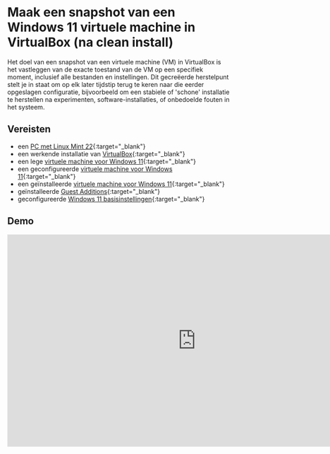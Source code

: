 # Maak een snapshot van een Windows 11 virtuele machine in VirtualBox (na clean install)

Het doel van een snapshot van een virtuele machine (VM) in VirtualBox is het vastleggen van de exacte toestand van de VM op een specifiek moment, inclusief alle bestanden en instellingen. Dit gecreëerde herstelpunt stelt je in staat om op elk later tijdstip terug te keren naar die eerder opgeslagen configuratie, bijvoorbeeld om een stabiele of 'schone' installatie te herstellen na experimenten, software-installaties, of onbedoelde fouten in het systeem.

## Vereisten
- een [PC met Linux Mint 22](../../tutorials/setup-windows11-linuxmint22-dual-boot-uefi/index.md ){:target="_blank"}
- een werkende installatie van [VirtualBox](../setup-virtualbox7-linuxmint22-oracledeb/index.md){:target="_blank"}
- een lege [virtuele machine voor Windows 11](../maak-windows11-vm-virtualbox/index.md){:target="_blank"}
- een geconfigureerde [virtuele machine voor Windows 11](../configureer-windows11-vm-virtualbox/index.md){:target="_blank"}
- een geïnstalleerde [virtuele machine voor Windows 11](../installeer-windows11-os-vm-virtualbox/index.md){:target="_blank"}
- geïnstalleerde [Guest Additions](../installeer-guest-additions-windows11-vm-virtualbox/index.md){:target="_blank"}
- geconfigureerde [Windows 11 basisinstellingen](../configureer-windows11-basisinstellingen-vm-virtualbox/index.md){:target="_blank"}

## Demo
<iframe width="854" height="480" src="https://www.youtube.com/embed/OU__Ph-6mPw?autoplay=0&loop=0&mute=0" title="YouTube video player" frameborder="0" allow="accelerometer; autoplay; clipboard-write; encrypted-media; gyroscope; picture-in-picture; web-share" referrerpolicy="strict-origin-when-cross-origin" allowfullscreen></iframe>

